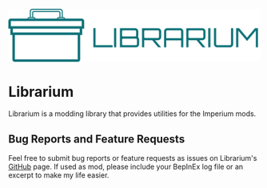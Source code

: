 ![Librarium Logo](https://raw.githubusercontent.com/giosuel/librarium/refs/heads/main/assets/logo.png)

# Librarium

Librarium is a modding library that provides utilities for the Imperium mods.

## Bug Reports and Feature Requests

Feel free to submit bug reports or feature requests as issues on Librarium's [GitHub](https://github.com/giosuel/librarium/issues) page. If used as mod, please include your BepInEx log file or an excerpt to make my life easier.